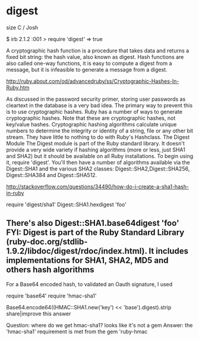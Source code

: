 # digest

size C / Josh

$ irb
2.1.2 :001 > require 'digest'
 => true

A cryptographic hash function is a procedure that takes data and returns a fixed bit string: the hash value, also known as digest. Hash functions are also called one-way functions, it is easy to compute a digest from a message, but it is infeasible to generate a message from a digest.

http://ruby.about.com/od/advancedruby/ss/Cryptographic-Hashes-In-Ruby.htm

As discussed in the password security primer, storing user passwords as cleartext in the database is a very bad idea. The primary way to prevent this is to use cryptographic hashes. Ruby has a number of ways to generate cryptographic hashes.
Note that these are cryptographic hashes, not key/value hashes. Cryptographic hashing algorithms calculate unique numbers to determine the integrity or identity of a string, file or any other bit stream. They have little to nothing to do with Ruby\'s Hashclass.
The Digest Module
The Digest module is part of the Ruby standard library. It doesn't provide a very wide variety if hashing algorithms (more or less, just SHA1 and SHA2) but it should be available on all Ruby installations. To begin using it, require 'digest'. You'll then have a number of algorithms available via the Digest::SHA1 and the various SHA2 classes: Digest::SHA2,Digest::SHA256, Digest::SHA384 and Digest::SHA512.

http://stackoverflow.com/questions/34490/how-do-i-create-a-sha1-hash-in-ruby

require 'digest/sha1'
Digest::SHA1.hexdigest 'foo'

There's also Digest::SHA1.base64digest 'foo'
FYI: Digest is part of the Ruby Standard Library (ruby-doc.org/stdlib-1.9.2/libdoc/digest/rdoc/index.html). It includes implementations for SHA1, SHA2, MD5 and others hash algorithms
---------------------------------------------------------------------------------------------------------

For a Base64 encoded hash, to validated an Oauth signature, I used

require 'base64'
require 'hmac-sha1'

Base64.encode64((HMAC::SHA1.new('key') << 'base').digest).strip
share|improve this answer

Question: where do we get hmac-sha1? looks like it's not a gem 
Answer: the 'hmac-sha1' requirement is met from the gem 'ruby-hmac


